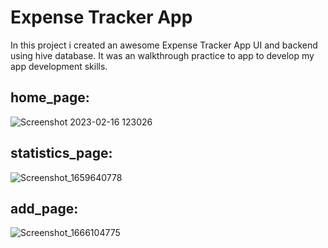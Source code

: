 # Expense Tracker App

In this project i created an awesome  Expense Tracker App UI and backend using hive database. It was an walkthrough practice to app to develop my app development skills.



## home_page:
<img alt="Screenshot 2023-02-16 123026" src="https://user-images.githubusercontent.com/94116777/219292053-b3dcccf5-e5f8-4da2-ac15-b0d4043f698b.png">




## statistics_page:
![Screenshot_1659640778](https://user-images.githubusercontent.com/102475069/196633092-f933f964-5930-4686-8ce8-9e702ebfb1b7.png)

## add_page:
![Screenshot_1666104775](https://user-images.githubusercontent.com/102475069/196633198-ff6e1bdd-cad5-4085-b9d1-df5bd793f971.png)

